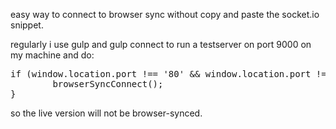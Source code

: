 easy way to connect to browser sync without copy and paste the socket.io snippet.

regularly i use gulp and gulp connect to run a testserver on port 9000 on my machine and do:

<pre>
if (window.location.port !== '80' && window.location.port !== '') {
        browserSyncConnect();
}
</pre>

so the live version will not be browser-synced.
